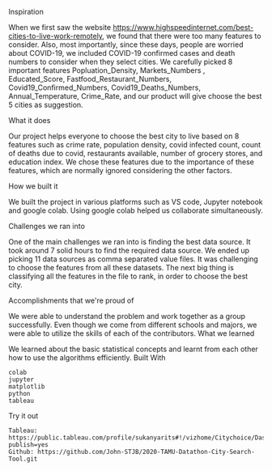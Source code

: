 Inspiration

When we first saw the website https://www.highspeedinternet.com/best-cities-to-live-work-remotely, we found that there were too many features to consider. Also, most importantly, since these days, people are worried about COVID-19, we included COVID-19 confirmed cases and death numbers to consider when they select cities. We carefully picked 8 important features Popluation_Density, Markets_Numbers , Educated_Score, Fastfood_Restaurant_Numbers, Covid19_Confirmed_Numbers, Covid19_Deaths_Numbers, Annual_Temperature, Crime_Rate, and our product will give choose the best 5 cities as suggestion.

What it does

Our project helps everyone to choose the best city to live based on 8 features such as crime rate, population density, covid infected count, count of deaths due to covid, restaurants available, number of grocery stores, and education index. We chose these features due to the importance of these features, which are normally ignored considering the other factors. 

How we built it

We built the project in various platforms such as VS code, Jupyter notebook and google colab. Using google colab helped us collaborate simultaneously.

Challenges we ran into

One of the main challenges we ran into is finding the best data source. It took around 7 solid hours to find the required data source. We ended up picking 11 data sources as comma separated value files. It was challenging to choose the features from all these datasets. The next big thing is classifying all the features in the file to rank, in order to choose the best city. 

Accomplishments that we're proud of

We were able to understand the problem and work together as a group successfully. Even though we come from different schools and majors, we were able to utilize the skills of each of the contributors.
What we learned

We learned about the basic statistical concepts and learnt from each other how to use the algorithms efficiently.
Built With

    colab
    jupyter
    matplotlib
    python
    tableau

Try it out

    Tableau: https://public.tableau.com/profile/sukanyarits#!/vizhome/Citychoice/Dashboard1?publish=yes
    Github: https://github.com/John-STJB/2020-TAMU-Datathon-City-Search-Tool.git

